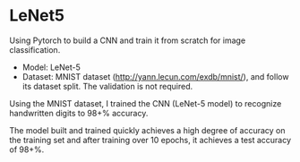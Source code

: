 # LeNet5
Using Pytorch to build a CNN and train it from scratch for image classification.

- Model: LeNet-5
- Dataset: MNIST dataset (http://yann.lecun.com/exdb/mnist/), and follow its dataset split. The validation is not required.

Using the MNIST dataset, I trained the CNN (LeNet-5 model) to recognize handwritten digits to 98+% accuracy.

The model built and trained quickly achieves a high degree of accuracy on the training set and after training over 10 epochs, it achieves a test accuracy of 98+%.

